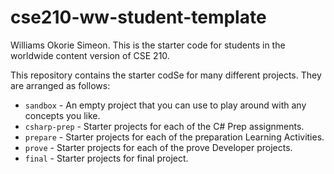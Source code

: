 # cse210-ww-student-template
Williams Okorie Simeon.
This is the starter code for students in the worldwide content version of CSE 210.

This repository contains the starter codSe for many different projects. They are arranged as follows:

* `sandbox` - An empty project that you can use to play around with any concepts you like.
* `csharp-prep` - Starter projects for each of the C# Prep assignments.
* `prepare` - Starter projects for each of the preparation Learning Activities.
* `prove` - Starter projects for each of the prove Developer projects.
* `final` - Starter projects for final project.
